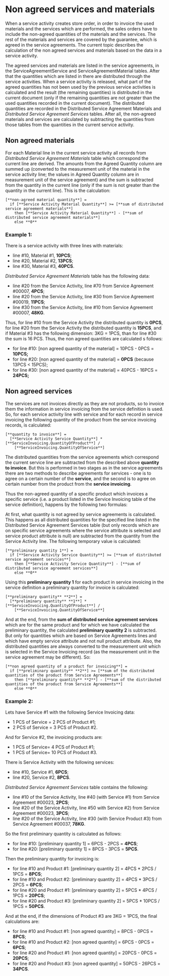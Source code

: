 
# Non agreed services and materials

When a service activity creates store order, in order to invoice the used materials and the services which are performed, the sales orders have to include the non-agreed quantities of the materials and the services. The rest of the materials and services are covered by the guarantee, which is agreed in the service agreements. 
The current topic describes the calculation of the non agreed services and materials based on the data in a service activity.

The agreed services and materials are listed in the service agreements, in the ServiceAgreementService and ServiceAgreementMaterial tables.
After that the quantities which are listed in there are distributed through the service activities. 
When a service activity is released, what part of the agreed quantities has not been used by the previous service activities is calculated and the result (the remaining quantities) is distributed in the current document (only if the remaining quantities are not greater than the used quantities recorded in the current document). 
The distributed quantities are recorded in the Distributed Service Agreement Materials and *Distributed Service Agreement Services* tables.
After all, the non-agreed materials and services are calculated by subtracting the quantities from those tables from the quantities in the current service activity. 

## Non agreed materials

For each Material line in the current service activity all records from *Distributed Service Agreement Materials* table which correspond the current line are derived.
The amounts from the Agreed Quantity column are summed up (converted to the measurement unit of the material in the service activity line; the values in Agreed Quantity column are in measurement unit of the service agreement) and the sum is subtracted from the quantity in the current line (only if the sum is not greater than the quantity in the current line).
This is the calculation:
```
[**non-agreed material quantity**] =
  if [**Service Activity Material Quantity**] >= [**sum of distributed service agreement materials**]
    then [**Service Activity Material Quantity**] - [**sum of distributed service agreement materials**]
    else **0**
```
### Example 1:
There is a service activity with three lines with materials:
- line #10, Material #1, **10PCS**;
- line #20, Material #2, **13PCS**;
- line #30, Material #3, **40PCS**.

*Distributed Service Agreement Materials* table has the following data:
- line #20 from the Service Activity, line #70 from Service Agreement #00007, **4PCS**;
- line #20 from the Service Activity, line #30 from Service Agreement #00019, **11PCS**;
- line #30 from the Service Activity, line #10 from Service Agreement #00007, **48KG**.

Thus, for line #10 from the Service Activity the distributed quantity is **0PCS**, for line #20 from the Service Activity the distributed quantity is **15PCS**, and if Material #3 has the following dimension: 3KG = 1PCS, than for line #30 the sum is 16 PCS. Thus, the non agreed quantities are calculated s follows:

- for line #10: [non agreed quantity of the material] = 10PCS - 0PCS = **10PCS;**
- for line #20: [non agreed quantity of the material] = **0PCS** (because 13PCS < 15PCS);
- for line #30: [non agreed quantity of the material] = 40PCS - 16PCS = **24PCS;**

## Non agreed services

The services are not invoices directly as they are not products, so to invoice them the information in service invoicing from the service definition is used.
So, for each service activity line with service and for each record in service invoicing the following quantity of the product from the service invoicing records, is calculated:
```
[**quantity to invoice**] =
  [**Service Activity Service Quantity**] * [**ServiceInvoicing.QuantityOfProduct**] /
    [**ServiceInvoicing.QuantityOfService**]
```
The distributed quantities from the service agreements which correspond the current service line are subtracted from the described above **quantity to invoice**. 
But this is performed in two stages as in the service agreements there are two methods to describe agreements for services - one is to agree on a certain number of the **service**, and the second is to agree on certain number from the product from the **service invoicing**. 

Thus the non-agreed quantity of a specific product which invoices a specific service (i.e. a product listed in the Service Invoicing table of the service definition), happens by the following two formulas:

At first, what quantity is not agreed by service agreements is calculated. 
This happens as all distributed quantities for the specified line listed in the Distributed Service Agreement Services table (but only records which are on specific service agreements where the service attribute is selected and service product attribute is null) are subtracted from the quantity from the Service Activity line.
The following temporary value is calculated:
```
[**preliminary quantity 1**] =
  if [**Service Activity Service Quantity**] >= [**sum of distributed service agreement services**]
    then [**Service Activity Service Quantity**] - [**sum of distributed service agreement services**]
    else **0**
```
Using this **preliminary quantity 1** for each product in service invoicing in the service definition a preliminary quantity for invoice is calculated:
```
[**preliminary quantity** **2**] =
  [**preliminary quantity** **1**] * [**ServiceInvoicing.QuantityOfProduct**] /
    [**ServiceInvoicing.QuantityOfService**]
```
And at the end, from the **sum of distributed service agreement services** which are for the same product and for which we have calculated the preliminary quantity, the calculated **preliminary quantity 2** is subtracted. 
But only for quantities which are based on Service Agreements lines and which have empty service attribute and not null product attribute. 
Also, the distributed quantities are always converted to the measurement unit which is selected in the Service Invoicing record (as the measurement unit in the service agreement may be different).
So:
```
[**non agreed quantity of a product for invoicing**] =
  if [**preliminary quantity** **2**] >= [**sum of the distributed quantities of the product from Service Agreements**]
    then [**preliminary quantity** **2**] - [**sum of the distributed quantities of the product from Service Agreements**]
    else **0**
```
### Example 2:
Lets have Service #1 with the following Service Invoicing data:
- 1 PCS of Service = 2 PCS of Product #1;
- 2 PCS of Service = 3 PCS of Product #2.

And for Service #2, the invoicing products are:
- 1 PCS of Service= 4 PCS of Product #1;
- 1 PCS of Service= 10 PCS of Product #3.

There is Service Activity with the following services:
- line #10, Service #1, **6PCS**;
- line #20, Service #2, **8PCS**.

*Distributed Service Agreement Services* table contains the following:
- line #10 of the Service Activity, line #40 (with Service #1) from Service Agreement #00023, **2PCS**;
- line #20 of the Service Activity, line #50 with Service #2) from Service Agreement #00023, **3PCS**;
- line #20 of the Service Activity, line #30 (with Service Product #3) from Service Agreement #00037, **78KG**.

So the first preliminary quantity is calculated as follows:
- for line #10: [preliminary quantity 1] = 6PCS - 2PCS = **4PCS**;
- for line #20: [preliminary quantity 1] = 8PCS - 3PCS = **5PCS**.

Then the preliminary quantity for invoicing is:
- for line #10 and Product #1: [preliminary quantity 2] = 4PCS * 2PCS / 1PCS = **8PCS**;
- for line #10 and Product #2: [preliminary quantity 2] = 4PCS * 3PCS / 2PCS = **6PCS**;
- for line #20 and Product #1: [preliminary quantity 2] = 5PCS * 4PCS / 1PCS = **20PCS**;
- for line #20 and Product #3: [preliminary quantity 2] = 5PCS * 10PCS / 1PCS = **50PCS**.

And at the end, if the dimensions of Product #3 are 3KG = 1PCS, the final calculations are:
- for line #10 and Product #1: [non agreed quantity] = 8PCS - 0PCS = **8PCS**;
- for line #10 and Product #2: [non agreed quantity] = 6PCS - 0PCS = **6PCS**;
- for line #20 and Product #1: [non agreed quantity] = 20PCS - 0PCS = **20PCS**;
- for line #20 and Product #3: [non agreed quantity] = 50PCS - 26PCS = **34PCS**.
